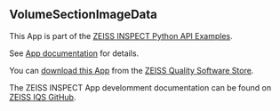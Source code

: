 ## VolumeSectionImageData

This App is part of the [ZEISS INSPECT Python API Examples](https://github.com/ZEISS/zeiss-inspect-app-examples/tree/dev/AppExamples).

See [App documentation](Documentation.md) for details.

You can [download this App](https://software-store.zeiss.com/products/apps/VolumeSectionImageData) from the [ZEISS Quality Software Store](https://software-store.zeiss.com).

The ZEISS INSPECT App develomment documentation can be found on [ZEISS IQS GitHub](https://zeissiqs.github.io/zeiss-inspect-addon-api/2025/index.html).
